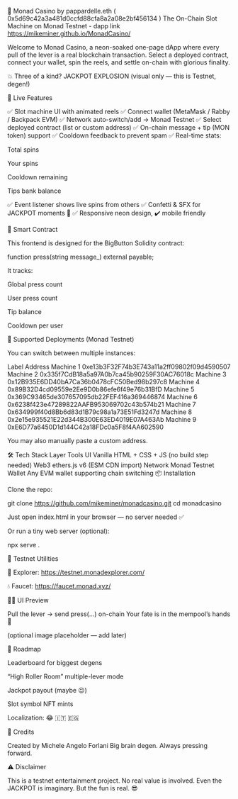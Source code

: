 🎰 Monad Casino by pappardelle.eth ( 0x5d69c42a3a481d0ccfd88cfa8a2a08e2bf456134 ) 
The On-Chain Slot Machine on Monad Testnet - dapp link https://mikeminer.github.io/MonadCasino/

Welcome to Monad Casino, a neon-soaked one-page dApp where every pull of the lever is a real blockchain transaction.
Select a deployed contract, connect your wallet, spin the reels, and settle on-chain with glorious finality.

💥 Three of a kind? JACKPOT EXPLOSION (visual only — this is Testnet, degen!)

🚀 Live Features

✅ Slot machine UI with animated reels
✅ Connect wallet (MetaMask / Rabby / Backpack EVM)
✅ Network auto-switch/add → Monad Testnet
✅ Select deployed contract (list or custom address)
✅ On-chain message + tip (MON token) support
✅ Cooldown feedback to prevent spam
✅ Real-time stats:

Total spins

Your spins

Cooldown remaining

Tips bank balance

✅ Event listener shows live spins from others
✅ Confetti & SFX for JACKPOT moments 🎉
✅ Responsive neon design, ✔️ mobile friendly

🧠 Smart Contract

This frontend is designed for the BigButton Solidity contract:

function press(string message_) external payable;


It tracks:

Global press count

User press count

Tip balance

Cooldown per user

🔗 Supported Deployments (Monad Testnet)

You can switch between multiple instances:

Label	Address
Machine 1	0xe13b3F32F74b3E743a11a2ff09802f09d4590507
Machine 2	0x335f7CdB18a5a97A0b7ca45b90259F30AC76018c
Machine 3	0x12B935E6DD40bA7Ca36b0478cFC50Bed98b297c8
Machine 4	0x89B32D4cd09559e2Ee9D0b86efe6f49e76b31BfD
Machine 5	0x369C93465de307657095db22FEF416a369446874
Machine 6	0x6238f423e47289822AAFB953069702c43b574b21
Machine 7	0x634999f40d8Bb6d83d1B79c98a1a73E51Fd3247d
Machine 8	0x2e15e935521E22d344B300E63ED4019E07A463Ab
Machine 9	0xE6D77a6450D1d144C42a18FDc0a5F8f4AA602590

You may also manually paste a custom address.

🛠️ Tech Stack
Layer	Tools
UI	Vanilla HTML + CSS + JS (no build step needed)
Web3	ethers.js v6 (ESM CDN import)
Network	Monad Testnet
Wallet	Any EVM wallet supporting chain switching
📦 Installation

Clone the repo:

git clone https://github.com/mikeminer/monadcasino.git
cd monadcasino


Just open index.html in your browser — no server needed ✅

Or run a tiny web server (optional):

npx serve .

🧪 Testnet Utilities

🔗 Explorer: https://testnet.monadexplorer.com/

💧 Faucet: https://faucet.monad.xyz/

🧑‍🎨 UI Preview

Pull the lever → send press(...) on-chain
Your fate is in the mempool’s hands 🎲


(optional image placeholder — add later)

🧨 Roadmap

Leaderboard for biggest degens

“High Roller Room” multiple-lever mode

Jackpot payout (maybe 😉)

Slot symbol NFT mints

Localization: 😂 🇮🇹 🇪🇬

🙏 Credits

Created by Michele Angelo Forlani
Big brain degen. Always pressing forward.

⚠️ Disclaimer

This is a testnet entertainment project.
No real value is involved.
Even the JACKPOT is imaginary.
But the fun is real. 😎
